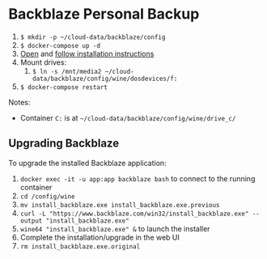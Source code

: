 # Backblaze Personal Backup

1.  `$ mkdir -p ~/cloud-data/backblaze/config`
1.  `$ docker-compose up -d`
1.  [Open](https://backblaze.noizwaves.cloud) and [follow installation instructions](https://hub.docker.com/r/tessypowder/backblaze-personal-wine#installation)
1.  Mount drives:
    1.  `$ ln -s /mnt/media2 ~/cloud-data/backblaze/config/wine/dosdevices/f:`
1. `$ docker-compose restart`

Notes:
- Container `C:` is at `~/cloud-data/backblaze/config/wine/drive_c/`

## Upgrading Backblaze

To upgrade the installed Backblaze application:
1. `docker exec -it -u app:app backblaze bash` to connect to the running container
1. `cd /config/wine`
1. `mv install_backblaze.exe install_backblaze.exe.previous`
1. `curl -L "https://www.backblaze.com/win32/install_backblaze.exe" --output "install_backblaze.exe"`
1. `wine64 "install_backblaze.exe" &` to launch the installer
1. Complete the installation/upgrade in the web UI
1. `rm install_backblaze.exe.original`
